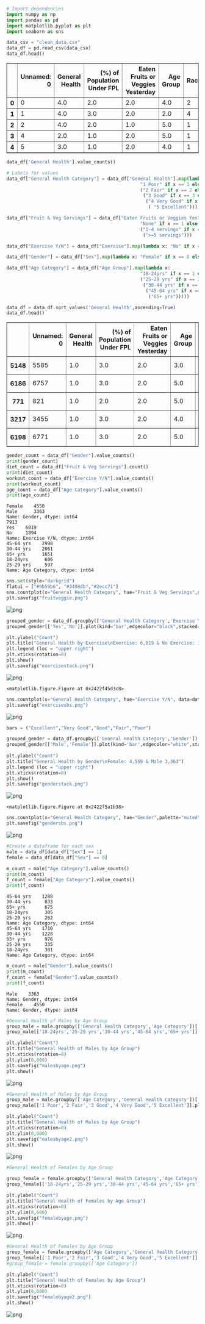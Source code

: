 

```python
# Import dependencies
import numpy as np
import pandas as pd
import matplotlib.pyplot as plt
import seaborn as sns
```


```python
data_csv = "clean_data.csv"
data_df = pd.read_csv(data_csv)
data_df.head()
```




<div>
<style scoped>
    .dataframe tbody tr th:only-of-type {
        vertical-align: middle;
    }

    .dataframe tbody tr th {
        vertical-align: top;
    }

    .dataframe thead th {
        text-align: right;
    }
</style>
<table border="1" class="dataframe">
  <thead>
    <tr style="text-align: right;">
      <th></th>
      <th>Unnamed: 0</th>
      <th>General Health</th>
      <th>(%) of Population Under FPL</th>
      <th>Eaten Fruits or Veggies Yesterday</th>
      <th>Age Group</th>
      <th>Race</th>
      <th>Education</th>
      <th>Insured</th>
      <th>Exercise</th>
      <th>Sex</th>
      <th>Drinker</th>
      <th>Smoker</th>
    </tr>
  </thead>
  <tbody>
    <tr>
      <th>0</th>
      <td>0</td>
      <td>4.0</td>
      <td>2.0</td>
      <td>2.0</td>
      <td>4.0</td>
      <td>2</td>
      <td>3.0</td>
      <td>1.0</td>
      <td>1.0</td>
      <td>0</td>
      <td>0.0</td>
      <td>0.0</td>
    </tr>
    <tr>
      <th>1</th>
      <td>1</td>
      <td>4.0</td>
      <td>3.0</td>
      <td>2.0</td>
      <td>2.0</td>
      <td>4</td>
      <td>2.0</td>
      <td>1.0</td>
      <td>1.0</td>
      <td>0</td>
      <td>0.0</td>
      <td>0.0</td>
    </tr>
    <tr>
      <th>2</th>
      <td>2</td>
      <td>4.0</td>
      <td>2.0</td>
      <td>1.0</td>
      <td>5.0</td>
      <td>1</td>
      <td>4.0</td>
      <td>1.0</td>
      <td>1.0</td>
      <td>1</td>
      <td>1.0</td>
      <td>1.0</td>
    </tr>
    <tr>
      <th>3</th>
      <td>4</td>
      <td>2.0</td>
      <td>1.0</td>
      <td>2.0</td>
      <td>5.0</td>
      <td>1</td>
      <td>2.0</td>
      <td>1.0</td>
      <td>1.0</td>
      <td>0</td>
      <td>0.0</td>
      <td>0.0</td>
    </tr>
    <tr>
      <th>4</th>
      <td>5</td>
      <td>3.0</td>
      <td>1.0</td>
      <td>2.0</td>
      <td>4.0</td>
      <td>1</td>
      <td>4.0</td>
      <td>1.0</td>
      <td>1.0</td>
      <td>0</td>
      <td>1.0</td>
      <td>1.0</td>
    </tr>
  </tbody>
</table>
</div>




```python
data_df['General Health'].value_counts()

# Labels for values
data_df["General Health Category"] = data_df["General Health"].map(lambda x: 
                                                 "1 Poor" if x == 1 else 
                                                 ("2 Fair" if x == 2 else
                                                  ("3 Good" if x == 3 else
                                                   ("4 Very Good" if x == 4 else
                                                    ( "5 Excellent")))))

data_df["Fruit & Veg Servings"] = data_df["Eaten Fruits or Veggies Yesterday"].map(lambda x: 
                                                 "None" if x == 1 else 
                                                 ("1-4 servings" if x == 2 else
                                                  (">=5 servings")))

data_df["Exercise Y/N"] = data_df["Exercise"].map(lambda x: "No" if x == 0 else "Yes")

data_df["Gender"] = data_df["Sex"].map(lambda x: "Female" if x == 0 else "Male")

data_df["Age Category"] = data_df["Age Group"].map(lambda x: 
                                                 "18-24yrs" if x == 1 else 
                                                 ("25-29 yrs" if x == 2 else
                                                  ("30-44 yrs" if x == 3 else
                                                   ("45-64 yrs" if x == 4 else
                                                    ("65+ yrs")))))

data_df = data_df.sort_values('General Health',ascending=True)
data_df.head()
```




<div>
<style scoped>
    .dataframe tbody tr th:only-of-type {
        vertical-align: middle;
    }

    .dataframe tbody tr th {
        vertical-align: top;
    }

    .dataframe thead th {
        text-align: right;
    }
</style>
<table border="1" class="dataframe">
  <thead>
    <tr style="text-align: right;">
      <th></th>
      <th>Unnamed: 0</th>
      <th>General Health</th>
      <th>(%) of Population Under FPL</th>
      <th>Eaten Fruits or Veggies Yesterday</th>
      <th>Age Group</th>
      <th>Race</th>
      <th>Education</th>
      <th>Insured</th>
      <th>Exercise</th>
      <th>Sex</th>
      <th>Drinker</th>
      <th>Smoker</th>
      <th>General Health Category</th>
      <th>Fruit &amp; Veg Servings</th>
      <th>Exercise Y/N</th>
      <th>Gender</th>
      <th>Age Category</th>
    </tr>
  </thead>
  <tbody>
    <tr>
      <th>5148</th>
      <td>5585</td>
      <td>1.0</td>
      <td>3.0</td>
      <td>2.0</td>
      <td>3.0</td>
      <td>3</td>
      <td>1.0</td>
      <td>1.0</td>
      <td>1.0</td>
      <td>0</td>
      <td>1.0</td>
      <td>1.0</td>
      <td>1 Poor</td>
      <td>1-4 servings</td>
      <td>Yes</td>
      <td>Female</td>
      <td>30-44 yrs</td>
    </tr>
    <tr>
      <th>6186</th>
      <td>6757</td>
      <td>1.0</td>
      <td>3.0</td>
      <td>2.0</td>
      <td>5.0</td>
      <td>3</td>
      <td>1.0</td>
      <td>1.0</td>
      <td>1.0</td>
      <td>0</td>
      <td>0.0</td>
      <td>0.0</td>
      <td>1 Poor</td>
      <td>1-4 servings</td>
      <td>Yes</td>
      <td>Female</td>
      <td>65+ yrs</td>
    </tr>
    <tr>
      <th>771</th>
      <td>821</td>
      <td>1.0</td>
      <td>2.0</td>
      <td>2.0</td>
      <td>5.0</td>
      <td>1</td>
      <td>2.0</td>
      <td>1.0</td>
      <td>0.0</td>
      <td>1</td>
      <td>1.0</td>
      <td>1.0</td>
      <td>1 Poor</td>
      <td>1-4 servings</td>
      <td>No</td>
      <td>Male</td>
      <td>65+ yrs</td>
    </tr>
    <tr>
      <th>3217</th>
      <td>3455</td>
      <td>1.0</td>
      <td>3.0</td>
      <td>2.0</td>
      <td>4.0</td>
      <td>3</td>
      <td>2.0</td>
      <td>1.0</td>
      <td>0.0</td>
      <td>0</td>
      <td>0.0</td>
      <td>0.0</td>
      <td>1 Poor</td>
      <td>1-4 servings</td>
      <td>No</td>
      <td>Female</td>
      <td>45-64 yrs</td>
    </tr>
    <tr>
      <th>6198</th>
      <td>6771</td>
      <td>1.0</td>
      <td>3.0</td>
      <td>2.0</td>
      <td>5.0</td>
      <td>3</td>
      <td>2.0</td>
      <td>1.0</td>
      <td>0.0</td>
      <td>1</td>
      <td>0.0</td>
      <td>0.0</td>
      <td>1 Poor</td>
      <td>1-4 servings</td>
      <td>No</td>
      <td>Male</td>
      <td>65+ yrs</td>
    </tr>
  </tbody>
</table>
</div>




```python
gender_count = data_df["Gender"].value_counts()
print(gender_count)
diet_count = data_df["Fruit & Veg Servings"].count()
print(diet_count)
workout_count = data_df["Exercise Y/N"].value_counts()
print(workout_count)
age_count = data_df["Age Category"].value_counts()
print(age_count)
```

    Female    4550
    Male      3363
    Name: Gender, dtype: int64
    7913
    Yes    6019
    No     1894
    Name: Exercise Y/N, dtype: int64
    45-64 yrs    2998
    30-44 yrs    2061
    65+ yrs      1651
    18-24yrs      606
    25-29 yrs     597
    Name: Age Category, dtype: int64
    


```python
sns.set(style="darkgrid")
flatui = ["#9b59b6", "#3498db","#2ecc71"]
sns.countplot(x="General Health Category", hue="Fruit & Veg Servings",data=data_df,palette=flatui,hue_order=["None","1-4 servings",">=5 servings"]).set_title("General Health by Diet\nTotal: 7,913")
plt.savefig("fruitveggie.png")
```


![png](output_4_0.png)



```python
grouped_gender = data_df.groupby(['General Health Category','Exercise Y/N'])['General Health Category'].count().unstack('Exercise Y/N')
grouped_gender[['Yes','No']].plot(kind='bar',edgecolor="black",stacked=True)

plt.ylabel("Count")
plt.title("General Health by Exercise\nExercise: 6,019 & No Exercise: 1,894")
plt.legend (loc = "upper right")
plt.xticks(rotation=0)
plt.show()
plt.savefig("exercisestack.png")
```


![png](output_5_0.png)



    <matplotlib.figure.Figure at 0x2422f45d3c8>



```python
sns.countplot(x="General Health Category", hue="Exercise Y/N", data=data_df).set_title("General Health by Exercise\nExercise: 6,019 & No Exercise: 1,894")
plt.savefig("exercisesbs.png")
```


![png](output_6_0.png)



```python
bars = ("Excellent","Very Good","Good","Fair","Poor")

grouped_gender = data_df.groupby(['General Health Category','Gender'])['General Health Category'].count().unstack('Gender')
grouped_gender[['Male','Female']].plot(kind='bar',edgecolor="white",stacked=True)
                                                        
plt.ylabel("Count")
plt.title("General Health by Gender\nFemale: 4,550 & Male 3,363")
plt.legend (loc = "upper right")
plt.xticks(rotation=0)
plt.show()
plt.savefig("genderstack.png")
```


![png](output_7_0.png)



    <matplotlib.figure.Figure at 0x2422f5a1b38>



```python
sns.countplot(x="General Health Category", hue="Gender",palette="muted", data=data_df).set_title("General Health by Gender\nFemale: 4,550 & Male 3,363")
plt.savefig("gendersbs.png")
```


![png](output_8_0.png)



```python
#Create a dataframe for each sex
male = data_df[data_df["Sex"] == 1]
female = data_df[data_df["Sex"] == 0]
```


```python
m_count = male["Age Category"].value_counts()
print(m_count)
f_count = female["Age Category"].value_counts()
print(f_count)
```

    45-64 yrs    1288
    30-44 yrs     833
    65+ yrs       675
    18-24yrs      305
    25-29 yrs     262
    Name: Age Category, dtype: int64
    45-64 yrs    1710
    30-44 yrs    1228
    65+ yrs       976
    25-29 yrs     335
    18-24yrs      301
    Name: Age Category, dtype: int64
    


```python
m_count = male["Gender"].value_counts()
print(m_count)
f_count = female["Gender"].value_counts()
print(f_count)
```

    Male    3363
    Name: Gender, dtype: int64
    Female    4550
    Name: Gender, dtype: int64
    


```python
#General Health of Males by Age Group
group_male = male.groupby(['General Health Category','Age Category'])['General Health Category'].count().unstack('Age Category')
group_male[['18-24yrs','25-29 yrs','30-44 yrs','45-64 yrs','65+ yrs']].plot(kind="bar")

plt.ylabel("Count")
plt.title("General Health of Males by Age Group")
plt.xticks(rotation=0)
plt.ylim(0,600)
plt.savefig("malesbyage.png")
plt.show()
```


![png](output_12_0.png)



```python
#General Health of Males by Age Group
group_male = male.groupby(['Age Category','General Health Category'])['Age Category'].count().unstack('General Health Category')
group_male[['1 Poor','2 Fair','3 Good','4 Very Good','5 Excellent']].plot(kind="bar")

plt.ylabel("Count")
plt.title("General Health of Males by Age Group")
plt.xticks(rotation=0)
plt.ylim(0,600)
plt.savefig("malesbyage2.png")
plt.show()
```


![png](output_13_0.png)



```python
#General Health of Females by Age Group

group_female = female.groupby(['General Health Category','Age Category'])['General Health Category'].count().unstack('Age Category')
group_female[['18-24yrs','25-29 yrs','30-44 yrs','45-64 yrs','65+ yrs']].plot(kind="bar")

plt.ylabel("Count")
plt.title("General Health of Females by Age Group")
plt.xticks(rotation=0)
plt.ylim(0,600)
plt.savefig("femalebyage.png")
plt.show()
```


![png](output_14_0.png)



```python
#General Health of Females by Age Group
group_female = female.groupby(['Age Category','General Health Category'])['Age Category'].count().unstack('General Health Category')
group_female[['1 Poor','2 Fair','3 Good','4 Very Good','5 Excellent']].plot(kind="bar")
#group_female = female.groupby(['Age Category'])

plt.ylabel("Count")
plt.title("General Health of Females by Age Group")
plt.xticks(rotation=0)
plt.ylim(0,600)
plt.savefig("femalebyage2.png")
plt.show()
```


![png](output_15_0.png)

